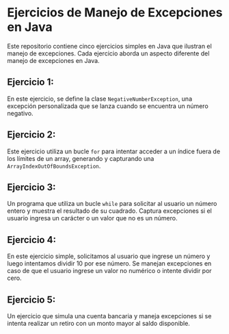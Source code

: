 # Ejercicios de Manejo de Excepciones en Java

Este repositorio contiene cinco ejercicios simples en Java que ilustran el manejo de excepciones. Cada ejercicio aborda un aspecto diferente del manejo de excepciones en Java.

## Ejercicio 1:

En este ejercicio, se define la clase `NegativeNumberException`, una excepción personalizada que se lanza cuando se encuentra un número negativo.

## Ejercicio 2:

Este ejercicio utiliza un bucle `for` para intentar acceder a un índice fuera de los límites de un array, generando y capturando una `ArrayIndexOutOfBoundsException`.

## Ejercicio 3:

Un programa que utiliza un bucle `while` para solicitar al usuario un número entero y muestra el resultado de su cuadrado. Captura excepciones si el usuario ingresa un carácter o un valor que no es un número.

## Ejercicio 4:

En este ejercicio simple, solicitamos al usuario que ingrese un número y luego intentamos dividir 10 por ese número. Se manejan excepciones en caso de que el usuario ingrese un valor no numérico o intente dividir por cero.

## Ejercicio 5:

Un ejercicio que simula una cuenta bancaria y maneja excepciones si se intenta realizar un retiro con un monto mayor al saldo disponible.